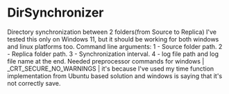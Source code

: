 # DirSynchronizer
Directory synchronization between 2 folders(from Source to Replica)
I've tested this only on Windows 11, but it should be working for both windows and linux platforms too.
Command line arguments: 1 - Source folder path. 2 - Replica folder path. 3 - Synchronization interval. 4 - log file path and log file name at the end.
Needed preprocessor commands for windows | _CRT_SECURE_NO_WARNINGS | it's because I've used my time function implementation from Ubuntu based solution and windows is saying that it's not correctly save.
